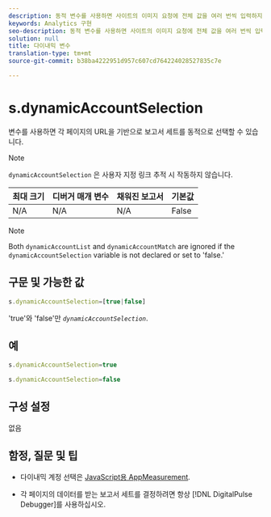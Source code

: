 ```yaml
---
description: 동적 변수를 사용하면 사이트의 이미지 요청에 전체 값을 여러 번씩 입력하지 않고도 한 변수에서 다른 변수로 값을 복사할 수 있습니다.
keywords: Analytics 구현
seo-description: 동적 변수를 사용하면 사이트의 이미지 요청에 전체 값을 여러 번씩 입력하지 않고도 한 변수에서 다른 변수로 값을 복사할 수 있습니다.
solution: null
title: 다이내믹 변수
translation-type: tm+mt
source-git-commit: b38ba4222951d957c607cd764224028527835c7e

---
```



# s.dynamicAccountSelection

 변수를 사용하면 각 페이지의 URL을 기반으로 보고서 세트를 동적으로 선택할 수 있습니다.

>[!NOTE]
>
>`dynamicAccountSelection` 은 사용자 지정 링크 추적 시 작동하지 않습니다.

| 최대 크기 | 디버거 매개 변수 | 채워진 보고서 | 기본값 |
|---|---|---|---|
| N/A | N/A | N/A | False |

>[!NOTE]
>
>Both `dynamicAccountList` and `dynamicAccountMatch` are ignored if the `dynamicAccountSelection` variable is not declared or set to 'false.'

## 구문 및 가능한 값

```js
s.dynamicAccountSelection=[true|false]
```

'true'와 'false'만 *`dynamicAccountSelection`*.

## 예

```js
s.dynamicAccountSelection=true
```

```js
s.dynamicAccountSelection=false
```

## 구성 설정

없음

## 함정, 질문 및 팁

* 다이내믹 계정 선택은 [JavaScript용 AppMeasurement](https://docs.adobe.com/content/help/en/analytics/implementation/javascript-implementation/appmeasurement-js/appmeasure-mjs.html).

* 각 페이지의 데이터를 받는 보고서 세트를 결정하려면 항상 [!DNL DigitalPulse Debugger]를 사용하십시오.
